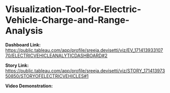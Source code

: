 # Visualization-Tool-for-Electric-Vehicle-Charge-and-Range-Analysis

**Dashboard Link:** https://public.tableau.com/app/profile/sreeja.devisetti/viz/EV_17141393310770/ELECTRICVEHICLEANALYTICDASHBOARD#2


**Story Link:** https://public.tableau.com/app/profile/sreeja.devisetti/viz/STORY_17141397350850/STORYOFELECTRICVEHICLES#1


**Video Demonstration:**
